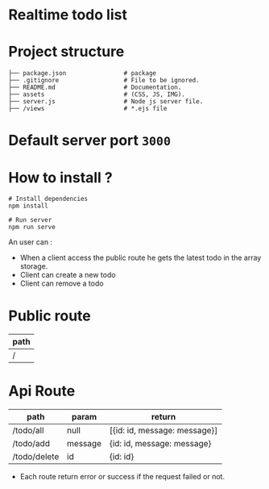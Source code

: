 # Realtime todo list

# Project structure

```
├── package.json                # package
├── .gitignore                  # File to be ignored.
├── README.md                   # Documentation.
├── assets                      # (CSS, JS, IMG).
├── server.js                   # Node js server file.
├── /views                      # *.ejs file
```

# Default server port ```3000```

# How to install ?
```
# Install dependencies
npm install

# Run server 
npm run serve
```

An user can :

* When a client access the public route he gets the latest todo in the array storage.
* Client can create a new todo
* Client can remove a todo

# Public route 
| path
| ---
| /

# Api Route
| path | param | return
| --- | --- | ---
| /todo/all | null | [{id: id, message: message}]
| /todo/add | message | {id: id, message: message}
| /todo/delete | id | {id: id}

* Each route return error or success if the request failed or not.
